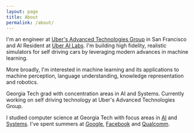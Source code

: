 ```yaml
---
layout: page
title: About
permalink: /about/
---
```


I'm an engineer at [Uber's Advanced Technologies Group][atg] in San Francisco and AI Resident at [Uber AI Labs][uber-ai]. I'm building high fidelity, realistic simulators for self driving cars by leveraging modern advances in machine learning.

More broadly, I'm interested in machine learning and its applications to machine perception, language understanding, knowledge representation and robotics.

Georgia Tech grad with concentration areas in AI and Systems. Currently working on self driving technology at Uber's Advanced Technologies Group.

I studied computer science at Georgia Tech with focus areas in [AI][ai-gatech] and [Systems][systems-gatech]. I've spent summers at [Google][google], [Facebook][facebook] and [Qualcomm][qualcomm].

[google]: https://www.google.com
[facebook]: https://www.facebook.com
[qualcomm]: https://www.qualcomm.com/news/onq/2013/10/10/introducing-qualcomm-zeroth-processors-brain-inspired-computing
[ai-gatech]: http://www.cc.gatech.edu/intelligence
[systems-gatech]: http://www.cc.gatech.edu/systems-architecture
[atg]: https://www.uberatc.com/
[uber-ai]: https://uber.ai